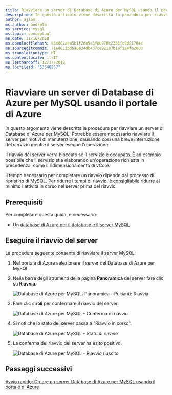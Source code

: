 ```yaml
---
title: Riavviare un server di Database di Azure per MySQL usando il portale di Azure
description: In questo articolo viene descritta la procedura per riavviare un server di Database di Azure per MySQL usando il portale di Azure.
author: ajlam
ms.author: andrela
ms.service: mysql
ms.topic: conceptual
ms.date: 11/16/2018
ms.openlocfilehash: 83e862aea5b1f2de5a3f80970c2331fc9d81704e
ms.sourcegitcommit: 71ee622bdba6e24db4d7ce92107b1ef1a4fa2600
ms.translationtype: HT
ms.contentlocale: it-IT
ms.lasthandoff: 12/17/2018
ms.locfileid: "53540267"
---
```

# <a name="restart-azure-database-for-mysql-server-using-azure-portal"></a>Riavviare un server di Database di Azure per MySQL usando il portale di Azure
In questo argomento viene descritta la procedura per riavviare un server di Database di Azure per MySQL. Potrebbe essere necessario riavviare il server per motivi di manutenzione, causando così una breve interruzione del servizio mentre il server esegue l'operazione.

Il riavvio del server verrà bloccato se il servizio è occupato. È ad esempio possibile che il servizio stia elaborando un'operazione richiesta in precedenza, come il ridimensionamento di vCore.

Il tempo necessario per completare un riavvio dipende dal processo di ripristino di MySQL. Per ridurre i tempi di riavvio, è consigliabile ridurre al minimo l'attività in corso nel server prima del riavvio.

## <a name="prerequisites"></a>Prerequisiti
Per completare questa guida, è necessario:
- Un [database di Azure per il database e il server MySQL](quickstart-create-mysql-server-database-using-azure-portal.md)

## <a name="perform-server-restart"></a>Eseguire il riavvio del server

La procedura seguente consente di riavviare il server MySQL:

1. Nel portale di Azure selezionare il server del Database di Azure per MySQL.

2. Nella barra degli strumenti della pagina **Panoramica** del server fare clic su **Riavvia**.

   ![Database di Azure per MySQL: Panoramica - Pulsante Riavvia](./media/howto-restart-server-portal/2-server.png)

3. Fare clic su **Sì** per confermare il riavvio del server. 

   ![Database di Azure per MySQL - Conferma di riavvio ](./media/howto-restart-server-portal/3-restart-confirm.png)

4. Si noti che lo stato del server passa a "Riavvio in corso".

   ![Database di Azure per MySQL - Stato di riavvio ](./media/howto-restart-server-portal/4-restarting-status.png)

5. La conferma del riavvio del server ha esito positivo.

   ![Database di Azure per MySQL - Riavvio riuscito ](./media/howto-restart-server-portal/5-restart-success.png)

## <a name="next-steps"></a>Passaggi successivi

[Avvio rapido: Creare un server Database di Azure per MySQL usando il portale di Azure](./quickstart-create-mysql-server-database-using-azure-portal.md)